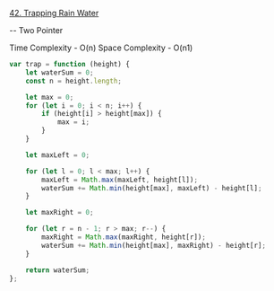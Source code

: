 [42. Trapping Rain Water](https://leetcode.com/problems/trapping-rain-water/description/)

-- Two Pointer

Time Complexity - O(n)
Space Complexity - O(n1)

```javascript
var trap = function (height) {
	let waterSum = 0;
	const n = height.length;

	let max = 0;
	for (let i = 0; i < n; i++) {
		if (height[i] > height[max]) {
			max = i;
		}
	}

	let maxLeft = 0;

	for (let l = 0; l < max; l++) {
		maxLeft = Math.max(maxLeft, height[l]);
		waterSum += Math.min(height[max], maxLeft) - height[l];
	}

	let maxRight = 0;

	for (let r = n - 1; r > max; r--) {
		maxRight = Math.max(maxRight, height[r]);
		waterSum += Math.min(height[max], maxRight) - height[r];
	}

	return waterSum;
};
```
